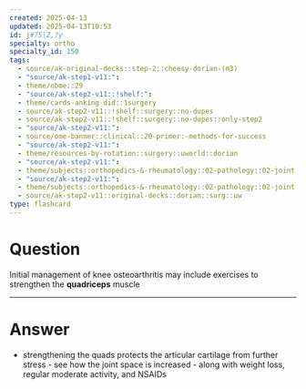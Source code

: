 ```yaml
---
created: 2025-04-13
updated: 2025-04-13T10:53
id: j#75|Z,?y
specialty: ortho
specialty_id: 150
tags:
  - source/ak-original-decks::step-2::cheesy-dorian-(m3)
  - "source/ak-step1-v11:": 
  - theme/nbme::29
  - "source/ak-step2-v11::!shelf:": 
  - theme/cards-anking-did::1surgery
  - source/ak-step2-v11::!shelf::surgery::no-dupes
  - source/ak-step2-v11::!shelf::surgery::no-dupes::only-step2
  - "source/ak-step2-v11:": 
  - source/ome-banner::clinical::20-primer:-methods-for-success
  - "source/ak-step2-v11:": 
  - theme/resources-by-rotation::surgery::uworld::dorian
  - "source/ak-step2-v11:": 
  - theme/subjects::orthopedics-&-rheumatology::02-pathology::02-joint::osteoarthritis
  - "source/ak-step2-v11:": 
  - theme/subjects::orthopedics-&-rheumatology::02-pathology::02-joint::osteoarthritis::management
  - source/ak-step2-v11::original-decks::dorian::surg::uw
type: flashcard
---
```


# Question
Initial management of knee osteoarthritis may include exercises to strengthen the **quadriceps** muscle

---

# Answer
- strengthening the quads protects the articular cartilage from further stress - see how the joint space is increased - along with weight loss, regular moderate activity, and NSAIDs
